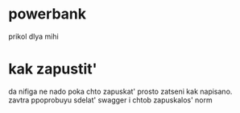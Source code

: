 # powerbank
prikol dlya mihi
# kak zapustit'
da nifiga ne nado poka chto zapuskat' prosto zatseni kak napisano.  
zavtra ppoprobuyu sdelat' swagger i chtob zapuskalos' norm
